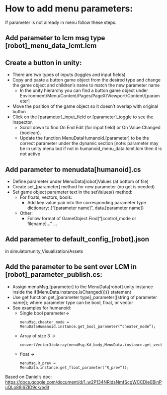 # How to add menu parameters:
If parameter is not already in menu follow these steps.

## Add parameter to lcm msg type [robot]_menu_data_lcmt.lcm

## Create a button in unity:
- There are two types of inputs (toggles and input fields)
- Copy and paste a button game object from the desired type and change the game object and children’s name to match the new parameter name
  - In the unity hierarchy you can find a button game object under Environment/Menu/Content/Pages/PageX/Viewport/Content/[parameter]
- Move the position of the game object so it doesn’t overlap with original button
- Click on the [parameter]_input_field or [parameter]_toggle to see the inspector.
  - Scroll down to find On End Edit (for input field) or On Value Changed (boolean).
  - Update the function MenuDataHumanoid.[parameter] to be the correct parameter under the dynamic section
[note: parameter may be in unity menu but if not in humanoid_menu_data.lcmt.lcm then it is not active

## Add parameter to menudata[humanoid].cs
- Define parameter under MenuData[robot]Values (at bottom of file)
- Create set_[parameter] method for new parameter (no get is needed)
- Set game object parameter text in the setValues() method:
  - For floats, vectors, bools:
    - Add key value pair into the corresponding parameter type dictionary: {“[parameter name]”, data.[parameter name]}
  - Other:
    - Follow format of GameObject.Find(“[control_mode or filename]...” …

## Add parameter to default_config_[robot].json
in simulator/unity_Visualization/Assets

## Add the parameter to be sent over LCM in [robot]_parameter_publish.cs:
- Assign menuMsg.[parameter] to the MenuData[robot] unity instance inside the if(MenuData.instance.isChanged()){} statement
- Use get function get_[parameter type]_parameter([string of parameter name]); where parameter type can be bool, float, or vector
- See examples for humanoid:
  - Single bool parameter→
    ```
    menuMsg.cheater_mode = MenuDataHumanoid.instance.get_bool_parameter(“cheater_mode”);
    ```
  - Array of size 3 →
    ```
    convertVector3toArray(menuMsg.Kd_body,MenuData.instance.get_vector_parameter(“Kd_body”));
    ```
  - float →
    ```
    menuMsg.R_prev = MenuData.instance.get_float_parameter(“R_prev”));
    ```

Based on Daniel’s doc: https://docs.google.com/document/d/1_w2P134NRidsNmfScgWCCDle0BinPuQLo88l6ZID9ck/edit  
